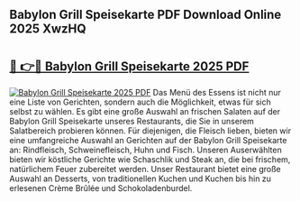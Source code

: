 ## Babylon Grill Speisekarte PDF Download Online 2025 XwzHQ

# <h2><a href="http://gc8g7u.nevu.top/?p=Babylon+Grill+Speisekarte">🔗 👉🔴 Babylon Grill Speisekarte 2025 PDF</a></h2>

[![Babylon Grill Speisekarte 2025 PDF](https://i.imgur.com/dBaPXMq.png)](http://gc8g7u.nevu.top/?p=Babylon+Grill+Speisekarte)
Das Menü des Essens ist nicht nur eine Liste von Gerichten, sondern auch die Möglichkeit, etwas für sich selbst zu wählen. Es gibt eine große Auswahl an frischen Salaten auf der Babylon Grill Speisekarte unseres Restaurants, die Sie in unserem Salatbereich probieren können. Für diejenigen, die Fleisch lieben, bieten wir eine umfangreiche Auswahl an Gerichten auf der Babylon Grill Speisekarte an: Rindfleisch, Schweinefleisch, Huhn und Fisch. Unseren Auserwählten bieten wir köstliche Gerichte wie Schaschlik und Steak an, die bei frischem, natürlichem Feuer zubereitet werden. Unser Restaurant bietet eine große Auswahl an Desserts, von traditionellen Kuchen und Kuchen bis hin zu erlesenen Crème Brûlée und Schokoladenburdel.
